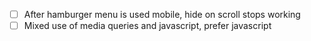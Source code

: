 - [ ] After hamburger menu is used mobile, hide on scroll stops working
- [ ] Mixed use of media queries and javascript, prefer javascript